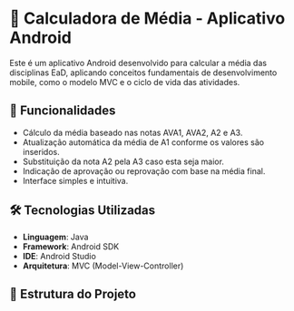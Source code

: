 # 📱 Calculadora de Média - Aplicativo Android

Este é um aplicativo Android desenvolvido para calcular a média das disciplinas EaD, aplicando conceitos fundamentais de desenvolvimento mobile, como o modelo MVC e o ciclo de vida das atividades.

## 📌 Funcionalidades

- Cálculo da média baseado nas notas AVA1, AVA2, A2 e A3.
- Atualização automática da média de A1 conforme os valores são inseridos.
- Substituição da nota A2 pela A3 caso esta seja maior.
- Indicação de aprovação ou reprovação com base na média final.
- Interface simples e intuitiva.

## 🛠️ Tecnologias Utilizadas

- **Linguagem**: Java  
- **Framework**: Android SDK  
- **IDE**: Android Studio  
- **Arquitetura**: MVC (Model-View-Controller)  

## 📂 Estrutura do Projeto

